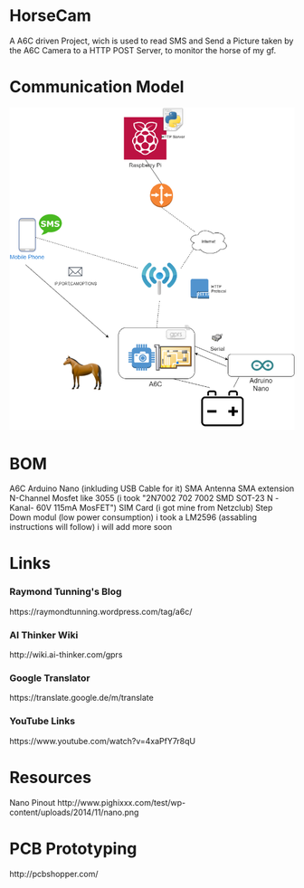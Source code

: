 # HorseCam
A A6C driven Project, wich is used to read SMS and Send a Picture taken by the A6C Camera to a HTTP POST Server, to monitor the horse of my gf.

<h1>Communication Model</h1>

![Alt text](Communication.png?raw=true "Optional Title")

<h1>BOM</h1>
A6C
Arduino Nano (inkluding USB Cable for it)
SMA Antenna
SMA extension
N-Channel Mosfet like 3055 (i took "2N7002 702 7002 SMD SOT-23 N -Kanal- 60V 115mA MosFET")
SIM Card (i got mine from Netzclub)
Step Down modul (low power consumption) i took a LM2596 (assabling instructions will follow)
i will add more soon
<h1>Links</h1>
<h3>Raymond Tunning's Blog</h3>
https://raymondtunning.wordpress.com/tag/a6c/
<h3>AI Thinker Wiki</h3>
http://wiki.ai-thinker.com/gprs
<h3>Google Translator</h3>
https://translate.google.de/m/translate
<h3>YouTube Links</h3>
https://www.youtube.com/watch?v=4xaPfY7r8qU

<h1>Resources</h1>
Nano Pinout
http://www.pighixxx.com/test/wp-content/uploads/2014/11/nano.png

<h1>PCB Prototyping</h1>
http://pcbshopper.com/